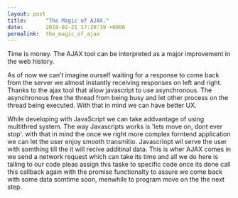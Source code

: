 ```yaml
---
layout: post
title:      "The Magic of AJAX."
date:       2018-02-21 17:20:19 +0000
permalink:  the_magic_of_ajax
---
```



Time is money. The AJAX tool can be interpreted as a major improvement in the web history.

As of now we can’t imagine ourself waiting for a response to come back from the server we almost instantly receiving responses on left and right. Thanks to the ajax tool that allow javascript to use asynchronous. The asynchronous free the thread from being busy and let other process on the thread being executed. With that in mind we can have better UX.

While developing with JavaScript we can take addvantage of using multithred system. The way Javascripts works is 'lets move on, dont ever stop'. with that in mind the once we right more complex forntend application we can let the user enjoy smooth transmitio. Javascriopt wil serve the user with somthing till the it will recive additinal data. This is wher AJAX comes in we send a network request which can take its time and all we do here is talling to our code pleas assign this taske to specific code once its done call this callback  again with the promise functionalty to assure we come back with some data somtime soon, menwhile to program move on the the next step.
